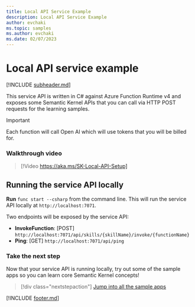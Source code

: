 ```yaml
---
title: Local API Service Example
description: Local API Service Example
author: evchaki
ms.topic: samples
ms.author: evchaki
ms.date: 02/07/2023
---
```

# Local API service example


[!INCLUDE [subheader.md](../includes/pat_medium.md)]

This service API is written in C# against Azure Function Runtime v4 and exposes some Semantic Kernel APIs that you can call via HTTP POST requests for the learning samples.

> [!IMPORTANT]
> Each function will call Open AI which will use tokens that you will be billed for. 

### Walkthrough video

>[!Video https://aka.ms/SK-Local-API-Setup]

## Running the service API locally

**Run** `func start --csharp` from the command line. This will run the service API locally at `http://localhost:7071`.

Two endpoints will be exposed by the service API:

-   **InvokeFunction**: [POST] `http://localhost:7071/api/skills/{skillName}/invoke/{functionName}`
-   **Ping**: [GET] `http://localhost:7071/api/ping`

### Take the next step

Now that your service API is running locally, try out some of the sample apps so you can learn core Semantic Kernel concepts!  

> [!div class="nextstepaction"]
> [Jump into all the sample apps](/semantic-kernel/samples/overview)

[!INCLUDE [footer.md](../includes/footer.md)]
